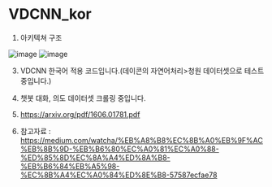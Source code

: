 # VDCNN_kor
1. 아키텍쳐 구조

![image](https://user-images.githubusercontent.com/36034521/82163535-e465d380-98e6-11ea-9399-1c7ba5396417.png)
![image](https://user-images.githubusercontent.com/36034521/82165436-fb5cf380-98ef-11ea-8880-7b0de34d2d26.png)

3. VDCNN 한국어 적용 코드입니다.(데이콘의 자연어처리>청원 데이터셋으로 테스트 중입니다.)

4. 챗봇 대화, 의도 데이터셋 크롤링 중입니다.

5. https://arxiv.org/pdf/1606.01781.pdf

6. 참고자료 : https://medium.com/watcha/%EB%A8%B8%EC%8B%A0%EB%9F%AC%EB%8B%9D-%EB%B6%80%EC%A0%81%EC%A0%88-%ED%85%8D%EC%8A%A4%ED%8A%B8-%EB%B6%84%EB%A5%98-%EC%8B%A4%EC%A0%84%ED%8E%B8-57587ecfae78

